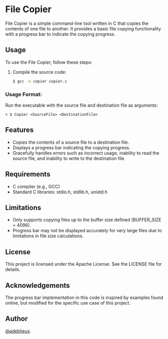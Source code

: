 # File Copier

File Copier is a simple command-line tool written in C that copies the contents of one file to another. It provides a basic file copying functionality with a progress bar to indicate the copying progress.

## Usage

To use the File Copier, follow these steps:

1. Compile the source code:
   ```bash
   $ gcc -o copier copier.c
   
### Usage Format:
Run the executable with the source file and destination file as arguments:
```
> $ Copier <SourceFile> <DestinationFile>
```
## Features
- Copies the contents of a source file to a destination file.
- Displays a progress bar indicating the copying progress.
- Gracefully handles errors such as incorrect usage, inability to read the source file, and inability to write to the destination file.

## Requirements
- C compiler (e.g., GCC)
- Standard C libraries: stdio.h, stdlib.h, unistd.h

## Limitations
- Only supports copying files up to the buffer size defined (BUFFER_SIZE = 4096).
- Progress bar may not be displayed accurately for very large files due to limitations in file size calculations.

## License
This project is licensed under the Apache License. See the LICENSE file for details.

## Acknowledgements
The progress bar implementation in this code is inspired by examples found online, but modified for the specific use case of this project.

## Author
[@adeblieux](https://github.com/adeblieux).
